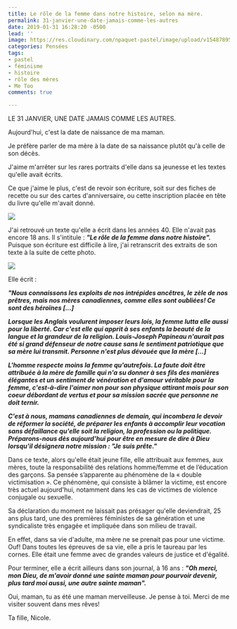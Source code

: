 ```yaml
---
title: Le rôle de la femme dans notre histoire, selon ma mère.
permalink: 31-janvier-une-date-jamais-comme-les-autres
date: 2019-01-31 16:28:20 -0500
lead: ''
image: https://res.cloudinary.com/npaquet-pastel/image/upload/v1548789522/16938466_1866072356995336_5038382496306003994_n.jpg
categories: Pensées
tags:
- pastel
- féminisme
- histoire
- rôle des mères
- Me Too
comments: true

---
```

LE 31 JANVIER, UNE DATE JAMAIS COMME LES AUTRES. 

Aujourd'hui, c'est la date de naissance de ma maman.

Je préfère parler de ma mère à la date de sa naissance plutôt qu'à celle de son décès.

J'aime m'arrêter sur les rares portraits d'elle dans sa jeunesse et les textes qu'elle avait écrits.

Ce que j'aime le plus, c'est de revoir son écriture, soit sur des fiches de recette ou sur des cartes d'anniversaire, ou cette inscription placée en tête du livre qu'elle m'avait donné.

![](https://res.cloudinary.com/npaquet-pastel/image/upload/v1548790075/IMG_20190129_134118737.jpg)

J'ai retrouvé un texte qu'elle a écrit dans les années 40. Elle n'avait pas encore 18 ans. Il s'intitule : **_"Le rôle de la femme dans notre histoire"._** Puisque son écriture est difficile à lire, j'ai retranscrit des extraits de son texte à la suite de cette photo.

![](https://res.cloudinary.com/npaquet-pastel/image/upload/v1548791239/DSC09489.jpg)

Elle écrit :

**_"Nous connaissons les exploits de nos intrépides ancêtres, le zèle de nos prêtres, mais nos mères canadiennes, comme elles sont oubliées! Ce sont des héroïnes \[...\]_**

**_Lorsque les Anglais voulurent imposer leurs lois, la femme lutta elle aussi pour la liberté. Car c'est elle qui apprit à ses enfants la beauté de la langue et la grandeur de la religion. Louis-Joseph Papineau n'aurait pas été si grand défenseur de notre cause sans le sentiment patriotique que sa mère lui transmit. Personne n'est plus dévouée que la mère \[...\]_**

**_L'homme respecte moins la femme qu'autrefois. La faute doit être attribuée à la mère de famille qui n'a su donner à ses fils des manières élégantes et un sentiment de vénération et d'amour véritable pour la femme, c'est-à-dire l'aimer non pour son physique attirant mais pour son coeur débordant de vertus et pour sa mission sacrée que personne ne doit ternir._**

**_C'est à nous, mamans canadiennes de demain, qui incombera le devoir de réformer la société, de préparer les enfants à accomplir leur vocation sans défaillance qu'elle soit la religion, la profession ou la politique. Préparons-nous dès aujourd'hui pour être en mesure de dire à Dieu lorsqu'il désignera notre mission : "Je suis prête."_**

Dans ce texte, alors qu'elle était jeune fille, elle attribuait aux femmes, aux mères, toute la responsabilité des relations homme/femme et de l’éducation des garçons. Sa pensée s’apparente au phénomène de la « double victimisation ». Ce phénomène, qui consiste à blâmer la victime, est encore très actuel aujourd'hui, notamment dans les cas de victimes de violence conjugale ou sexuelle.

Sa déclaration du moment ne laissait pas présager qu'elle deviendrait, 25 ans plus tard, une des premières féministes de sa génération et une syndicaliste très engagée et impliquée dans son milieu de travail.

En effet, dans sa vie d'adulte, ma mère ne se prenait pas pour une victime. Ouf! Dans toutes les épreuves de sa vie, elle a pris le taureau par les cornes. Elle était une femme avec de grandes valeurs de justice et d'égalité.

Pour terminer, elle a écrit ailleurs dans son journal, à 16 ans : **_"Oh merci, mon Dieu, de m'avoir donné une sainte maman pour pourvoir devenir, plus tard moi aussi, une autre sainte maman"._**

Oui, maman, tu as été une maman merveilleuse. Je pense à toi. Merci de me visiter souvent dans mes rêves!

Ta fille, Nicole.